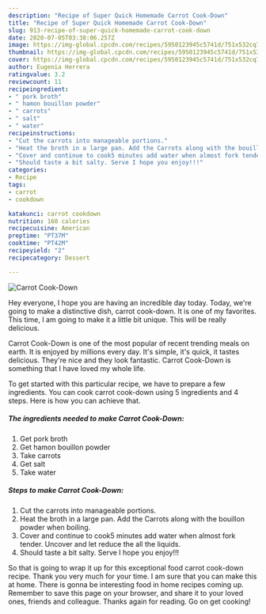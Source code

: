 ```yaml
---
description: "Recipe of Super Quick Homemade Carrot Cook-Down"
title: "Recipe of Super Quick Homemade Carrot Cook-Down"
slug: 913-recipe-of-super-quick-homemade-carrot-cook-down
date: 2020-07-05T03:38:06.257Z
image: https://img-global.cpcdn.com/recipes/5950123945c5741d/751x532cq70/carrot-cook-down-recipe-main-photo.jpg
thumbnail: https://img-global.cpcdn.com/recipes/5950123945c5741d/751x532cq70/carrot-cook-down-recipe-main-photo.jpg
cover: https://img-global.cpcdn.com/recipes/5950123945c5741d/751x532cq70/carrot-cook-down-recipe-main-photo.jpg
author: Eugenia Herrera
ratingvalue: 3.2
reviewcount: 11
recipeingredient:
- " pork broth"
- " hamon bouillon powder"
- " carrots"
- " salt"
- " water"
recipeinstructions:
- "Cut the carrots into manageable portions."
- "Heat the broth in a large pan. Add the Carrots along with the bouillon powder when boiling."
- "Cover and continue to cook5 minutes add water when almost fork tender. Uncover and let reduce the all the liquids."
- "Should taste a bit salty. Serve I hope you enjoy!!!"
categories:
- Recipe
tags:
- carrot
- cookdown

katakunci: carrot cookdown 
nutrition: 160 calories
recipecuisine: American
preptime: "PT37M"
cooktime: "PT42M"
recipeyield: "2"
recipecategory: Dessert

---
```



![Carrot Cook-Down](https://img-global.cpcdn.com/recipes/5950123945c5741d/751x532cq70/carrot-cook-down-recipe-main-photo.jpg)

Hey everyone, I hope you are having an incredible day today. Today, we're going to make a distinctive dish, carrot cook-down. It is one of my favorites. This time, I am going to make it a little bit unique. This will be really delicious.

Carrot Cook-Down is one of the most popular of recent trending meals on earth. It is enjoyed by millions every day. It's simple, it's quick, it tastes delicious. They're nice and they look fantastic. Carrot Cook-Down is something that I have loved my whole life.




To get started with this particular recipe, we have to prepare a few ingredients. You can cook carrot cook-down using 5 ingredients and 4 steps. Here is how you can achieve that.

<!--inarticleads1-->

##### The ingredients needed to make Carrot Cook-Down:

1. Get  pork broth
1. Get  hamon bouillon powder
1. Take  carrots
1. Get  salt
1. Take  water




<!--inarticleads2-->

##### Steps to make Carrot Cook-Down:

1. Cut the carrots into manageable portions.
1. Heat the broth in a large pan. Add the Carrots along with the bouillon powder when boiling.
1. Cover and continue to cook5 minutes add water when almost fork tender. Uncover and let reduce the all the liquids.
1. Should taste a bit salty. Serve I hope you enjoy!!!




So that is going to wrap it up for this exceptional food carrot cook-down recipe. Thank you very much for your time. I am sure that you can make this at home. There is gonna be interesting food in home recipes coming up. Remember to save this page on your browser, and share it to your loved ones, friends and colleague. Thanks again for reading. Go on get cooking!
